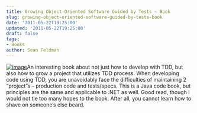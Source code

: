 ```yaml
---
title: Growing Object-Oriented Software Guided by Tests – Book
slug: growing-object-oriented-software-guided-by-tests-book
date: '2011-05-22T19:25:00'
updated: '2011-05-22T19:25:00'
draft: false
tags:
- Books
author: Sean Feldman
---
```



[![image](https://aspblogs.blob.core.windows.net/media/sfeldman/Media/image_thumb_62259E98.png "image")](https://aspblogs.blob.core.windows.net/media/sfeldman/Media/image_43BB5DAF.png)An interesting book about not just how to develop with TDD, but also how to grow a project that utilizes TDD process. When developing code using TDD, you are unavoidably face the difficulties of maintaining 2 “project”s – production code and tests/specs. This is a Java code book, but principles are the same and applicable to .NET as well. Good read, though I would not tie too many hopes to the book. After all, you cannot learn how to shave on someone’s else beard.


